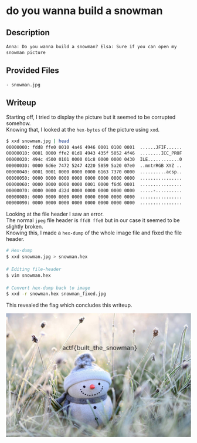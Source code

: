 # do you wanna build a snowman

## Description
```
Anna: Do you wanna build a snowman? Elsa: Sure if you can open my snowman picture
```

## Provided Files
```
- snowman.jpg
```

## Writeup

Starting off, I tried to display the picture but it seemed to be corrupted somehow. <br/>
Knowing that, I looked at the `hex-bytes` of the picture using `xxd`. <br/>
```sh
$ xxd snowman.jpg | head
00000000: fdd8 ffe0 0010 4a46 4946 0001 0100 0001  ......JFIF......
00000010: 0001 0000 ffe2 01d8 4943 435f 5052 4f46  ........ICC_PROF
00000020: 494c 4500 0101 0000 01c8 0000 0000 0430  ILE............0
00000030: 0000 6d6e 7472 5247 4220 5859 5a20 07e0  ..mntrRGB XYZ ..
00000040: 0001 0001 0000 0000 0000 6163 7370 0000  ..........acsp..
00000050: 0000 0000 0000 0000 0000 0000 0000 0000  ................
00000060: 0000 0000 0000 0000 0001 0000 f6d6 0001  ................
00000070: 0000 0000 d32d 0000 0000 0000 0000 0000  .....-..........
00000080: 0000 0000 0000 0000 0000 0000 0000 0000  ................
00000090: 0000 0000 0000 0000 0000 0000 0000 0000  ................
```

Looking at the file header I saw an error. <br/>
The normal `jpeg` file header is `ffd8 ffe0` but in our case it seemed to be slightly broken. <br/>
Knowing this, I made a `hex-dump` of the whole image file and fixed the file header. <br/>
```sh
# Hex-dump
$ xxd snowman.jpg > snowman.hex

# Editing file-header
$ vim snowman.hex

# Convert hex-dump back to image
$ xxd -r snowman.hex snowman_fixed.jpg
```

This revealed the flag which concludes this writeup. <br/>
<div style="text-align:center;">
    <img src="https://github.com/Aryt3/writeups/blob/main/jeopardy_ctfs/2024/angstrom_ctf_2024/do_you_wanna_build_a_snowman/snowman_fixed.jpg" alt="Image" />
</div>